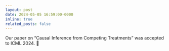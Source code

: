 ```yaml
---
layout: post
date: 2024-05-05 16:59:00-0000
inline: true
related_posts: false
---
```


Our paper on “Causal Inference from Competing Treatments” was accepted to ICML 2024. :bookmark:
